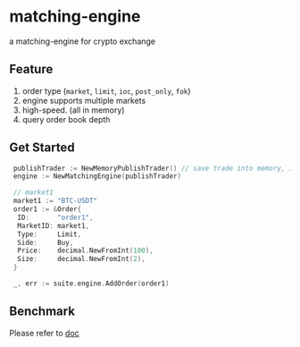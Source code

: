 # matching-engine

a matching-engine for crypto exchange

## Feature

1. order type (`market`, `limit`, `ioc`, `post_only`, `fok`)
1. engine supports multiple markets
1. high-speed. (all in memory)
1. query order book depth

## Get Started

```Go
 publishTrader := NewMemoryPublishTrader() // save trade into memory, if you want to pulish the trade to MQ, you can implement the interface
 engine := NewMatchingEngine(publishTrader)

 // market1
 market1 := "BTC-USDT"
 order1 := &Order{
  ID:       "order1",
  MarketID: market1,
  Type:     Limit,
  Side:     Buy,
  Price:    decimal.NewFromInt(100),
  Size:     decimal.NewFromInt(2),
 }

 _, err := suite.engine.AddOrder(order1)
```

## Benchmark

Please refer to [doc](./doc/benchmark/bench.md)
